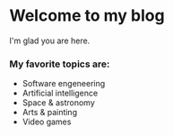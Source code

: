 # Welcome to my blog

I'm glad you are here.

### My favorite topics are:

- Software engeneering
- Artificial intelligence
- Space & astronomy
- Arts & painting
- Video games
